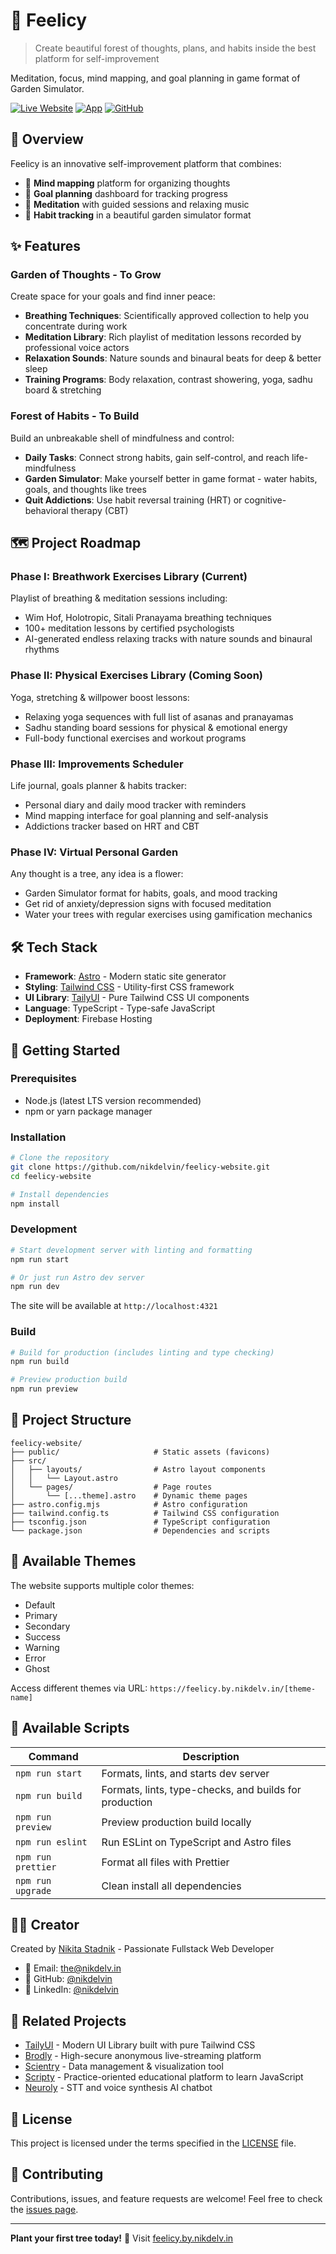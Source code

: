 # 🌳 Feelicy

> Create beautiful forest of thoughts, plans, and habits inside the best platform for self-improvement

Meditation, focus, mind mapping, and goal planning in game format of Garden Simulator.

[![Live Website](https://img.shields.io/badge/🌐_Live-feelicy.by.nikdelv.in-success)](https://feelicy.by.nikdelv.in)
[![App](https://img.shields.io/badge/🚀_App-feelicy.app.nikdelv.in-primary)](https://feelicy.app.nikdelv.in)
[![GitHub](https://img.shields.io/badge/GitHub-nikdelvin/feelicy-blue)](https://github.com/nikdelvin/feelicy)

## 🌟 Overview

Feelicy is an innovative self-improvement platform that combines:

- 🧠 **Mind mapping** platform for organizing thoughts
- 🎯 **Goal planning** dashboard for tracking progress
- 🧘 **Meditation** with guided sessions and relaxing music
- 🌱 **Habit tracking** in a beautiful garden simulator format

## ✨ Features

### Garden of Thoughts - To Grow

Create space for your goals and find inner peace:

- **Breathing Techniques**: Scientifically approved collection to help you concentrate during work
- **Meditation Library**: Rich playlist of meditation lessons recorded by professional voice actors
- **Relaxation Sounds**: Nature sounds and binaural beats for deep & better sleep
- **Training Programs**: Body relaxation, contrast showering, yoga, sadhu board & stretching

### Forest of Habits - To Build

Build an unbreakable shell of mindfulness and control:

- **Daily Tasks**: Connect strong habits, gain self-control, and reach life-mindfulness
- **Garden Simulator**: Make yourself better in game format - water habits, goals, and thoughts like trees
- **Quit Addictions**: Use habit reversal training (HRT) or cognitive-behavioral therapy (CBT)

## 🗺️ Project Roadmap

### Phase I: Breathwork Exercises Library (Current)

Playlist of breathing & meditation sessions including:

- Wim Hof, Holotropic, Sitali Pranayama breathing techniques
- 100+ meditation lessons by certified psychologists
- AI-generated endless relaxing tracks with nature sounds and binaural rhythms

### Phase II: Physical Exercises Library (Coming Soon)

Yoga, stretching & willpower boost lessons:

- Relaxing yoga sequences with full list of asanas and pranayamas
- Sadhu standing board sessions for physical & emotional energy
- Full-body functional exercises and workout programs

### Phase III: Improvements Scheduler

Life journal, goals planner & habits tracker:

- Personal diary and daily mood tracker with reminders
- Mind mapping interface for goal planning and self-analysis
- Addictions tracker based on HRT and CBT

### Phase IV: Virtual Personal Garden

Any thought is a tree, any idea is a flower:

- Garden Simulator format for habits, goals, and mood tracking
- Get rid of anxiety/depression signs with focused meditation
- Water your trees with regular exercises using gamification mechanics

## 🛠️ Tech Stack

- **Framework**: [Astro](https://astro.build) - Modern static site generator
- **Styling**: [Tailwind CSS](https://tailwindcss.com) - Utility-first CSS framework
- **UI Library**: [TailyUI](https://tailyui.by.nikdelv.in) - Pure Tailwind CSS UI components
- **Language**: TypeScript - Type-safe JavaScript
- **Deployment**: Firebase Hosting

## 🚀 Getting Started

### Prerequisites

- Node.js (latest LTS version recommended)
- npm or yarn package manager

### Installation

```bash
# Clone the repository
git clone https://github.com/nikdelvin/feelicy-website.git
cd feelicy-website

# Install dependencies
npm install
```

### Development

```bash
# Start development server with linting and formatting
npm run start

# Or just run Astro dev server
npm run dev
```

The site will be available at `http://localhost:4321`

### Build

```bash
# Build for production (includes linting and type checking)
npm run build

# Preview production build
npm run preview
```

## 📁 Project Structure

```text
feelicy-website/
├── public/                     # Static assets (favicons)
├── src/
│   ├── layouts/                # Astro layout components
│   │   └── Layout.astro
│   └── pages/                  # Page routes
│       └── [...theme].astro    # Dynamic theme pages
├── astro.config.mjs            # Astro configuration
├── tailwind.config.ts          # Tailwind CSS configuration
├── tsconfig.json               # TypeScript configuration
└── package.json                # Dependencies and scripts
```

## 🎨 Available Themes

The website supports multiple color themes:

- Default
- Primary
- Secondary
- Success
- Warning
- Error
- Ghost

Access different themes via URL: `https://feelicy.by.nikdelv.in/[theme-name]`

## 📜 Available Scripts

| Command            | Description                                            |
| ------------------ | ------------------------------------------------------ |
| `npm run start`    | Formats, lints, and starts dev server                  |
| `npm run build`    | Formats, lints, type-checks, and builds for production |
| `npm run preview`  | Preview production build locally                       |
| `npm run eslint`   | Run ESLint on TypeScript and Astro files               |
| `npm run prettier` | Format all files with Prettier                         |
| `npm run upgrade`  | Clean install all dependencies                         |

## 👨‍💻 Creator

Created by [Nikita Stadnik](https://nikdelv.in) - Passionate Fullstack Web Developer

- 📧 Email: [the@nikdelv.in](mailto:the@nikdelv.in)
- 🐙 GitHub: [@nikdelvin](https://github.com/nikdelvin)
- 💼 LinkedIn: [@nikdelvin](https://www.linkedin.com/in/nikdelvin)

## 🔗 Related Projects

- [TailyUI](https://tailyui.by.nikdelv.in) - Modern UI Library built with pure Tailwind CSS
- [Brodly](https://brodly.by.nikdelv.in) - High-secure anonymous live-streaming platform
- [Scientry](https://scientry.by.nikdelv.in) - Data management & visualization tool
- [Scripty](https://scripty.by.nikdelv.in) - Practice-oriented educational platform to learn JavaScript
- [Neuroly](https://neuroly.by.nikdelv.in) - STT and voice synthesis AI chatbot

## 📄 License

This project is licensed under the terms specified in the [LICENSE](./LICENSE) file.

## 🤝 Contributing

Contributions, issues, and feature requests are welcome! Feel free to check the [issues page](https://github.com/nikdelvin/feelicy-website/issues).

---

**Plant your first tree today!** 🌱 Visit [feelicy.by.nikdelv.in](https://feelicy.by.nikdelv.in)
